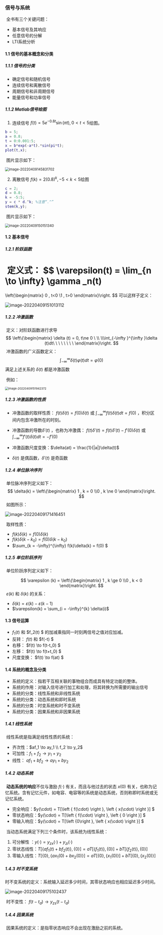 ### 信号与系统

​	全书有三个关键问题：

- 基本信号及其响应
- 任意信号的分解
- LTI系统分析

#### 1.1 信号的基本概念和分类

##### 1.1.1 信号的分类

- 确定信号和随机信号
- 连续信号和离散信号
- 周期信号和非周期信号
- 能量信号和功率信号

##### 1.1.2 Matlab信号绘图

1. 连续信号 $f(t) = 5e^{-0.8t}\sin(\pi t) , 0 < t < 5$绘图。

```matlab
b = 5;
a = 0.8;
t = 0:0.001:5;
x = b*exp(-a*t).*sin(pi*t);
plot(t,x);
```

​	图片显示如下：

<img src="image-20220409145831702.png" alt="image-20220409145831702" style="zoom: 80%;" />

2. 离散信号 $f(k) = 2(0.8)^k , -5 < k <5$绘图

```matlab
c = 2;
d = 0.8;
k = -5:5;
y = c * d.^k; %注意“.^”
stem(k,y);
```

​	图片显示如下：

<img src="image-20220409150151340.png" alt="image-20220409150151340" style="zoom:80%;" />

#### 1.2 基本信号

##### 1.2.1 阶跃函数

​	定义式：
$$
\varepsilon(t) = \lim_{n \to \infty} \gamma _n(t) 
= 
\left\{\begin{matrix}
  0 , t<0
\\1 , t>0
\end{matrix}\right.
$$
​	可以这样子定义：

![image-20220409151013112](image-20220409151013112.png)

##### 1.2.2 冲激函数

​	定义：对阶跃函数进行求导
$$
\left\{\begin{matrix}
  \delta (t) = 0, t\ne 0 \
  \\
\\\int_{-\infty }^{\infty }\delta (t)dt\ \ \ \ \ \ \ \
\end{matrix}\right.
$$
​	冲激函数的广义函数定义：
$$
\int_{-\infty }^{\infty }\delta (t)\varphi (t)dt = \varphi(0)
$$
​	满足上述关系的 $\delta (t)$ 都是冲激函数

​	例如：

<img src="image-20220409151942372.png" alt="image-20220409151942372" style="zoom: 67%;" />

##### 1.2.3 冲激函数的性质

- 冲激函数的取样性质： $f(t)\delta(t) = f(0)\delta(t)$  或  $\int_{-\infty }^{\infty }f(t)\delta(t)dt = f(0)$  ，积分区间内包含冲激所在的时刻。

- 冲激函数的导数$\delta'(t)$ ，也称为冲激偶： $f(t)\delta'(t) = f(t)\delta'(t) - f'(0)\delta(t)$  或 $\int_{-\infty }^{\infty }f'(t)\delta(t)dt = -f'(0)$
- 冲激函数尺度变换：$\delta(at) = \frac{1}{|a|}\delta(t)$
-  $\delta(t)$ 是偶函数，$\delta'(t)$ 是奇函数

##### 1.2.4 单位脉冲序列

​	单位脉冲序列定义如下：
$$
\delta(k) = 
\left\{\begin{matrix}
  1 , k = 0
\\0 , k \ne 0
\end{matrix}\right.
$$
​	如图所示：

![image-20220409171416451](image-20220409171416451.png)

​	取样性质：

- $f(k)\delta(k) = f(0)\delta(k)$
- $f(k)\delta(k-k_0) = f(0)\delta(k-k_0)$
- $\sum_{k = -\infty}^{\infty} f(k)\delta(k) = f(0) $

##### 1.2.5 单位阶跃序列

​	单位阶跃序列定义如下：

$$
\varepsilon (k) = 
\left\{\begin{matrix}
  1 , k \ge 0
\\0 , k < 0
\end{matrix}\right.
$$
​	$\varepsilon(k)$ 和 $\delta(k)$ 的关系：

- $\delta(k) = \varepsilon(k) -\varepsilon(k-1)$ 
- $\varepsilon(k) = \sum_{i = -\infty}^{k} \delta(i)$

#### 1.3 信号运算

- $f_1(t)$ 和 $f_2(t) $ 的加减乘指同一时刻两信号之值对应加减。
- 反转： $f(t)$ 和 $f(-t) $ 
- 右移： $f(t) \to f(t-t_0) $ 
- 左移： $f(t) \to f(t+t_0) $ 
- 尺度变换： $f(t) \to f(at) $ 

#### 1.4 系统的概念及分类

 - 系统的定义：指若干互相关联的事物组合而成具有特定功能的整体。
 - 系统的作用：对输入信号进行加工和处理，将其转换为所需要的输出信号
 - 系统的分类：线性系统和非线性系统
 - 系统的分类：动态系统和即时系统
 - 系统的分类：时变系统和时不变系统
 - 系统的分类：因果系统和非因果系统

##### 1.4.1 线性系统

​	线性系统是指满足线性性质的系统：

- 齐次性：$af_1 \to ay_1 \\ f_2 \to y_2$ 
- 可加性：$f_1 + f_2 \to y_1 + y_2$
- 线性： $af_1 + bf_2 \to ay_1 + by_2$

##### 1.4.2 动态系统

​	**动态系统的响应**不仅与激励 $f(\cdot)$ 有关，而且与他过去的状态 $x(0)$ 有关，也称为记忆系统。含有记忆元件，如电容、电容等的系统是动态系统，否则称即时系统或无记忆系统。

- 完全响应：$y(\cdot) = T[\left \{ f(\cdot) \right \}, \left \{ x(\cdot) \right \}] $
- 零状态响应：$y(\cdot) = T[\left \{ f(\cdot) \right \}, \left \{ 0 \right \}] $
- 零输入响应：$y(\cdot) = T[\left \{0\right \}, \left \{ x(\cdot)  \right \}] $

​	当动态系统满足下列三个条件时，该系统为线性系统：

1. 可分解性 ：$y(\cdot) =  y_{zx}(\cdot) + y_{zi}(\cdot)$
2. 零状态线性：$T[\left \{ af_1(t) + bf_2(t) \right \}, \left \{ 0 \right \}] = aT[\left \{ f_1(t)  \right \}, \left \{ 0 \right \}] +bT[\left \{ f_2(t)  \right \}, \left \{ 0 \right \}]$ 
3. 零输入线性：$T[\left \{ 0 \right \}, \left \{ ax_1(0) + bx_2(0) \right \}] = aT[\left \{ 0  \right \}, \left \{ x_1(0) \right \}] +bT[\left \{ 0  \right \}, \left \{ x_2(0) \right \}]$ 

##### 1.4.3 时不变系统

​	时不变系统的定义：系统输入延迟多少时间，其零状态响应也相应延迟多少时间。

![image-20220409175102437](image-20220409175102437.png)

​	时不变性： $f(t-t_d) \to y_{zs}(t-t_d)$

##### 1.4.4 因果系统

​	因果系统的定义：是指零状态响应不会出现在激励之前的系统。
